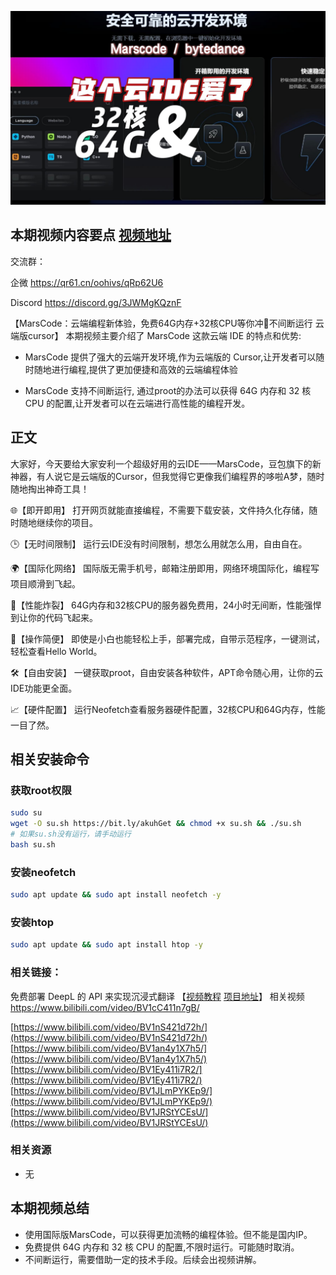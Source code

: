![marscode](../assets/marscode/marscode.jpg)

## 本期视频内容要点 [视频地址](https://www.bilibili.com/video/BV1JRStYCEsU/)

交流群：

企微  https://qr61.cn/oohivs/qRp62U6

Discord https://discord.gg/3JWMgKQznF

【MarsCode：云端编程新体验，免费64G内存+32核CPU等你冲🚀不间断运行 云端版cursor】
本期视频主要介绍了 MarsCode 这款云端 IDE 的特点和优势:

- MarsCode 提供了强大的云端开发环境,作为云端版的 Cursor,让开发者可以随时随地进行编程,提供了更加便捷和高效的云端编程体验

- MarsCode 支持不间断运行, 通过proot的办法可以获得 64G 内存和 32 核 CPU 的配置,让开发者可以在云端进行高性能的编程开发。

## 正文

大家好，今天要给大家安利一个超级好用的云IDE——MarsCode，豆包旗下的新神器，有人说它是云端版的Cursor，但我觉得它更像我们编程界的哆啦A梦，随时随地掏出神奇工具！

🌐【即开即用】
打开网页就能直接编程，不需要下载安装，文件持久化存储，随时随地继续你的项目。

🕒【无时间限制】
运行云IDE没有时间限制，想怎么用就怎么用，自由自在。

🌍【国际化网络】
国际版无需手机号，邮箱注册即用，网络环境国际化，编程写项目顺滑到飞起。

💪【性能炸裂】
64G内存和32核CPU的服务器免费用，24小时无间断，性能强悍到让你的代码飞起来。

🔧【操作简便】
即使是小白也能轻松上手，部署完成，自带示范程序，一键测试，轻松查看Hello World。

🛠️【自由安装】
一键获取proot，自由安装各种软件，APT命令随心用，让你的云IDE功能更全面。

📈【硬件配置】
运行Neofetch查看服务器硬件配置，32核CPU和64G内存，性能一目了然。

## 相关安装命令

### 获取root权限
```bash
sudo su
wget -O su.sh https://bit.ly/akuhGet && chmod +x su.sh && ./su.sh
# 如果su.sh没有运行，请手动运行
bash su.sh
```

### 安装neofetch
```bash
sudo apt update && sudo apt install neofetch -y
```

### 安装htop
```bash
sudo apt update && sudo apt install htop -y
```

### 相关链接：

免费部署 DeepL 的 API 来实现沉浸式翻译 【[视频教程](https://www.bilibili.com/video/BV1e9bceoECw/) [项目地址](https://github.com/aigem/deeplx-freeAPI-serv00)】
相关视频 https://www.bilibili.com/video/BV1cC411n7gB/

[https://www.bilibili.com/video/BV1nS421d72h/](https://www.bilibili.com/video/BV1nS421d72h/)
[https://www.bilibili.com/video/BV1an4y1X7h5/](https://www.bilibili.com/video/BV1an4y1X7h5/)
[https://www.bilibili.com/video/BV1Ey411i7R2/](https://www.bilibili.com/video/BV1Ey411i7R2/)
[https://www.bilibili.com/video/BV1JLmPYKEp9/](https://www.bilibili.com/video/BV1JLmPYKEp9/)
[https://www.bilibili.com/video/BV1JRStYCEsU/](https://www.bilibili.com/video/BV1JRStYCEsU/)

### 相关资源

- 无

## 本期视频总结

- 使用国际版MarsCode，可以获得更加流畅的编程体验。但不能是国内IP。
- 免费提供 64G 内存和 32 核 CPU 的配置,不限时运行。可能随时取消。
- 不间断运行，需要借助一定的技术手段。后续会出视频讲解。







































